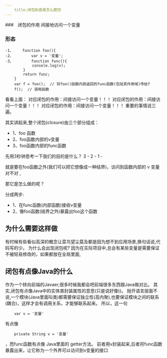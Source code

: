 ```yaml
---
    title:闭包到底是怎么肥四
---
```


###　闭包的作用
间接地访问一个变量

### 形态
```
-1、    function foo(){
-2、        var v = '变量';
-3、        function func(){
            console.log(v);
        }
        return func;
    }
    var f = foo();  // 将foo()函数内部返回的func函数(包括其作用域)传给f
    f();  // 调用函数
```

看看上面：
    对应闭包的作用：间接访问一个变量！！！
    对应闭包的作用：间接访问一个变量！！！
    对应闭包的作用：间接访问一个变量！！！
重要的事情说三遍。

其实讲起来,整个闭包(closure)由三个部分组成：

- 1、foo 函数
- 2、foo函数内部的v变量
- 3、foo函数内部的func函数

先用3秒钟思考一下我们的目的是什么？
3 -
2 - 
1 - 

就是要在foo函数之外(我们可以把它想像成一种结界)，访问到函数内部的 v 变量对不对 ,

那它是怎么做的呢？

分成两步:
- 1、在func函数(内部函数)接收v变量
- 2、像foo函数(结界之外)暴露出foo这个函数

## 为什么需要这样做
有时候有些看似高深的概念让菜鸟望尘莫及都是因为想不到应用场景,换句话说,代码写的少。
为什么会出现闭包呢? 因为在实际项目中,总会有某些变量是需要保证不被轻易修改的，如果都放在全局里面,

## 闭包有点像Java的什么
作为一个转向前端的Javaer,很多时候我都会吧前端很多东西跟Java做对比。
其实,闭包有点像Java中的实体类封装属性的意思(只是说好像))。
抛开语言层面不说,一个模块(Java里面叫类)都需要保证独立性(高内聚),也要保证模块之间的联系(耦合)，这样才会有调用关系，才能够联系起来。
所以，这一句
```
    var v = '变量'
```
有点像
```
    private String v = '变量'
```

，而func函数有点像 Java里面的 getter方法。
前者用v封装起来,后者将func函数暴露出来，让它称为一个外界可以访问到v变量的接口


